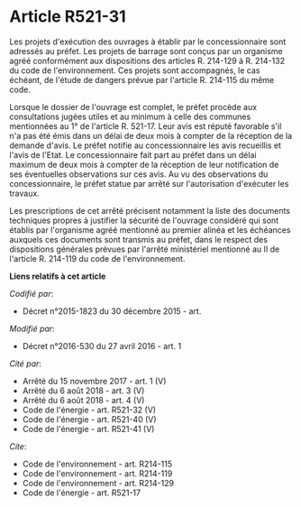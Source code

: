# Article R521-31

Les projets d'exécution des ouvrages à établir par le concessionnaire sont adressés au préfet. Les projets de barrage sont
conçus par un organisme agréé conformément aux dispositions des articles R. 214-129 à R. 214-132 du code de l'environnement.
Ces projets sont accompagnés, le cas échéant, de l'étude de dangers prévue par l'article R. 214-115 du même code. 

Lorsque le dossier de l'ouvrage est complet, le préfet procède aux consultations jugées utiles et au minimum à celle des
communes mentionnées au 1° de l'article R. 521-17. Leur avis est réputé favorable s'il n'a pas été émis dans un délai de deux
mois à compter de la réception de la demande d'avis. Le préfet notifie au concessionnaire les avis recueillis et l'avis de
l'Etat. Le concessionnaire fait part au préfet dans un délai maximum de deux mois à compter de la réception de leur
notification de ses éventuelles observations sur ces avis. Au vu des observations du concessionnaire, le préfet statue par
arrêté sur l'autorisation d'exécuter les travaux. 

Les prescriptions de cet arrêté précisent notamment la liste des documents techniques propres à justifier la sécurité de
l'ouvrage considéré qui sont établis par l'organisme agréé mentionné au premier alinéa et les échéances auxquels ces
documents sont transmis au préfet, dans le respect des dispositions générales prévues par l'arrêté ministériel mentionné au
II de l'article R. 214-119 du code de l'environnement.

**Liens relatifs à cet article**

_Codifié par_:

  - Décret n°2015-1823 du 30 décembre 2015 - art.

_Modifié par_:

  - Décret n°2016-530 du 27 avril 2016 - art. 1

_Cité par_:

  - Arrêté du 15 novembre 2017 - art. 1 (V)
  - Arrêté du 6 août 2018 - art. 3 (V)
  - Arrêté du 6 août 2018 - art. 4 (V)
  - Code de l'énergie - art. R521-32 (V)
  - Code de l'énergie - art. R521-40 (V)
  - Code de l'énergie - art. R521-41 (V)

_Cite_:

  - Code de l'environnement - art. R214-115
  - Code de l'environnement - art. R214-119
  - Code de l'environnement - art. R214-129
  - Code de l'énergie - art. R521-17

